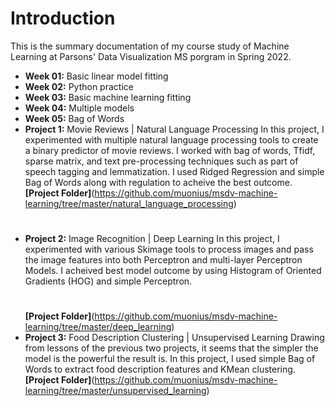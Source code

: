 # Introduction

This is the summary documentation of my course study of Machine Learning at Parsons' Data Visualization MS porgram in Spring 2022.

- **Week 01:** Basic linear model fitting
- **Week 02:** Python practice
- **Week 03:** Basic machine learning fitting
- **Week 04:** Multiple models
- **Week 05:** Bag of Words
- **Project 1:** Movie Reviews | Natural Language Processing
  In this project, I experimented with multiple natural language processing tools to create a binary predictor of movie reviews. I worked with bag of words, Tfidf, sparse matrix, and text pre-processing techniques such as part of speech tagging and lemmatization. I used Ridged Regression and simple Bag of Words along with regulation to acheive the best outcome.
  **[Project Folder]**(https://github.com/muonius/msdv-machine-learning/tree/master/natural_language_processing)
  #
- **Project 2:** Image Recognition | Deep Learning
  In this project, I experimented with various Skimage tools to process images and pass the image features into both Perceptron and multi-layer Perceptron Models. I acheived best model outcome by using Histogram of Oriented Gradients (HOG) and simple Perceptron.
  #
  **[Project Folder]**(https://github.com/muonius/msdv-machine-learning/tree/master/deep_learning)
- **Project 3:** Food Description Clustering | Unsupervised Learning
  Drawing from lessons of the previous two projects, it seems that the simpler the model is the powerful the result is. In this project, I used simple Bag of Words to extract food description features and KMean clustering.
  **[Project Folder]**(https://github.com/muonius/msdv-machine-learning/tree/master/unsupervised_learning)
